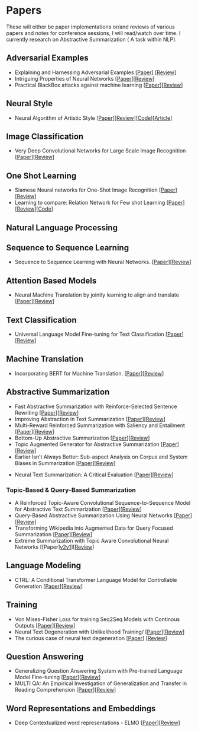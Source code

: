 # Papers
These will either be paper implementations or/and reviews of various papers and notes for conference sessions, I will read/watch over time. I currently research on Abstractive Summarization ( A task within NLP).


## Adversarial Examples
- Explaining and Harnessing Adversarial Examples [[Paper](https://arxiv.org/pdf/1412.6572v3.pdf)] [[Review](https://github.com/Shashi456/Papers/blob/master/Review/Explaining%20and%20Harnesssing%20Adversarial%20Examples.md)]
- Intriguing Properties of Neural Networks [[Paper](https://arxiv.org/abs/1312.6199)][[Review](https://github.com/Shashi456/Papers/blob/master/Review/Intriguing%20Properties%20of%20Neural%20Networks.md)]
- Practical BlackBox attacks against machine learning [[Paper](https://arxiv.org/abs/1602.02697)][[Review](https://github.com/Shashi456/Papers/blob/master/Review/Practical%20Black%20Box%20Attack%20against%20Machine%20Learning.md)]
<?--The Limitations of deep learning in adversarial settings [[Paper](https://arxiv.org/abs/1511.07528)][[Review]()])--?>

## Neural Style
- Neural Algorithm of Artistic Style [[Paper](https://arxiv.org/pdf/1508.06576.pdf)][[Review](https://github.com/Shashi456/Papers/blob/master/Review/A%20Neural%20Algorithm%20of%20Artistic%20Style.md)][[Code](https://github.com/Shashi456/Neural-Style)][[Article](https://towardsdatascience.com/neural-style-transfer-series-part-2-91baad306b24)]

## Image Classification
- Very Deep Convolutional Networks for Large Scale Image Recognition [[Paper](https://arxiv.org/pdf/1409.1556.pdf)][[Review](./Review/VGG.md)]

## One Shot Learning
- Siamese Neural networks for One-Shot Image Recognition [[Paper](https://www.cs.cmu.edu/~rsalakhu/papers/oneshot1.pdf)][[Review](https://github.com/Shashi456/Papers/blob/master/Review/Siamese%20Neural%20Networks%20for%20One-shot%20Image%20Recogniton.md)]
- Learning to compare: Relation Network for Few shot Learning  [[Paper](http://www.robots.ox.ac.uk/~tvg/publications/2018/0431.pdf)][[Review](https://github.com/Shashi456/Papers/blob/master/Review/LTC%20Relation%20Network%20for%20few%20shot%20learning.md)][[Code](https://github.com/Shashi456/Papers/blob/master/Implementations/Learning%20to%20Compare%20-%20One%20shot%20Leanring/One%20Shot%20Classification(2).ipynb)]


## Natural Language Processing
## Sequence to Sequence Learning

- Sequence to Sequence Learning with Neural Networks. [[Paper](https://papers.nips.cc/paper/5346-sequence-to-sequence-learning-with-neural-networks.pdf)][[Review](https://github.com/Shashi456/Papers/blob/master/Review/Sequence%20to%20Sequence%20Learning%20with%20Neural%20Networks.md)]


## Attention Based Models
- Neural Machine Translation by jointly learning to align and translate [[Paper](https://arxiv.org/abs/1409.0473)][[Review](https://github.com/Shashi456/Papers/blob/master/Review/Neural%20Machine%20Translation%20by%20Jointly%20learning%20to%20align%20and%20translate.md)]


## Text Classification
- Universal Language Model Fine-tuning for Text Classification [[Paper](https://arxiv.org/abs/1801.06146)][[Review](https://github.com/Shashi456/Papers/blob/master/Review/Universal%20Language%20Model%20Fine-Tuning%20for%20Text%20Classification.md)]


## Machine Translation
- Incorporating BERT for Machine Translation. 
[[Paper](https://arxiv.org/abs/2002.06823v1)][[Review](./Review/BERTMT.md)]

## Abstractive Summarization
- Fast Abstractive Summarization with Reinforce-Selected Sentence Rewriting [[Paper](https://arxiv.org/abs/1805.11080)][[Review](https://github.com/Shashi456/Papers/blob/master/Review/Fast%20Abstractive%20Summarization%20with%20Reinforce-Selected%20Sentence%20Rewriting.md)]
- Improving Abstraction in Text Summarization [[Paper](https://arxiv.org/abs/1808.07913)][[Review](https://github.com/Shashi456/Papers/blob/master/Review/Improving%20Abstraction%20in%20Text%20Summarization.md)]
- Multi-Reward Reinforced Summarization with Saliency and Entailment [[Paper](https://arxiv.org/abs/1804.06451)][[Review](https://github.com/Shashi456/Papers/blob/master/Review/Multi%20Reward%20Reinforced%20Summarization.md)]
- Bottom-Up Abstractive Summarization [[Paper](https://arxiv.org/abs/1808.10792)][[Review](https://github.com/Shashi456/Papers/blob/master/Review/Bottom%20Up%20Abstractive%20Summarization.md)]
- Topic Augmented Generator for Abstractive Summarization [[Paper](https://arxiv.org/abs/1908.07026)][[Review](./Review/TopicAugmentedGenAbsSumm)]
- Earlier Isn’t Always Better: Sub-aspect Analysis on Corpus and System Biases in Summarization [[Paper](https://arxiv.org/abs/1908.11723)][[Review](./Review/SummBiases.md)]
<!-- - Abstractive Text Summarization by Incorporating Reader Comments [[Paper]()][[Review]()]
- Global Encoding For Abstractive Summarization [[Paper]()][[Review]()]
- HIBERT [[Paper]()][[Review]()] -->
- Neural Text Summarization: A Critical Evaluation [[Paper](https://www.aclweb.org/anthology/D19-1051.pdf)][[Review](./Review/NeuralTextSumm.md)]


### Topic-Based & Query-Based Summarization
- A Reinforced Topic-Aware Convolutional Sequence-to-Sequence Model for Abstractive Text Summarization [[Paper](https://arxiv.org/abs/1805.03616)][[Review](./Review/RConvS2Ssummarization.md)]
- Query-Based Abstractive Summarization Using Neural Networks [[Paper](https://arxiv.org/abs/1712.06100)][[Review](./Review/QueryBasedSummNN.md)]
- Transforming Wikipedia into Augmented Data for Query Focused Summarization [[Paper](https://arxiv.org/abs/1911.03324)][[Review](./Review/AugmentWikiforQueryBasedSumm.md)]
- Extreme Summarization with Topic Aware Convolutional Neural Networks [[Paper][v2](https://arxiv.org/abs/1907.08722)[v1](https://arxiv.org/pdf/1808.08745.pdf)][[Review](./Review/XSUM.md)]

## Language Modeling
- CTRL: A Conditional Transformer Language Model for Controllable Generation [[Paper](https://arxiv.org/abs/1909.05858)][[Review](https://github.com/Shashi456/Papers/blob/master/Review/CTRL.md)]

## Training
- Von Mises-Fisher Loss for training Seq2Seq Models with Continous Outputs [[Paper](https://arxiv.org/pdf/1812.04616.pdf)][[Review](https://github.com/Shashi456/Papers/blob/master/Review/VonMisesLoss.md)]
- Neural Text Degeneration with Unlikelihood Training/ [[Paper](https://arxiv.org/abs/1908.04319)][[Review](./Review/unlikelihooddegen.md)]
- The curious case of neural text degeneration [[Paper](https://arxiv.org/abs/1904.09751)] [[Review](./Review/ccdegen.md)]

## Question Answering
- Generalizing Question Answering System with Pre-trained Language Model Fine-tuning [[Paper](https://www.aclweb.org/anthology/D19-5827/)][[Review](./Review/GeneralizingQAXLNET.md)]
- MULTI QA: An Empirical Investigation of Generalization and Transfer in Reading Comprehension [[Paper](https://arxiv.org/abs/1905.13453)][[Review](./Review/MultiQA.md)]


## Word Representations and Embeddings 
- Deep Contextualized word representations - ELMO [[Paper](https://arxiv.org/abs/1802.05365)][[Review](./Review/ELMO.md)]